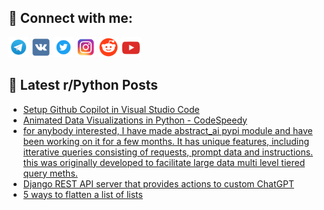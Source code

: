 ## 🔎 Connect with me:
[<img src="https://github.com/bullbesh/bullbesh/blob/main/images/Telegram.png" width="32" height="32" />](https://t.me/bullbesh)
[<img src="https://github.com/bullbesh/bullbesh/blob/main/images/VK.png" width="32" height="32" />](https://vk.com/bullbesh)
[<img src="https://github.com/bullbesh/bullbesh/blob/main/images/Twitter.png" width="32" height="32" />](https://twitter.com/bullbesh1)
[<img src="https://github.com/bullbesh/bullbesh/blob/main/images/Instagram.png" width="32" height="32" />](https://www.instagram.com/bullbesh)
[<img src="https://github.com/bullbesh/bullbesh/blob/main/images/Reddit.png" width="32" height="32" />](https://www.reddit.com/user/bullbesh)
[<img src="https://github.com/bullbesh/bullbesh/blob/main/images/YouTube.png" width="32" height="32" />](https://www.youtube.com/channel/UCtfjRs6uzgq5mfm8S06WTcg)

## 📕 Latest r/Python Posts
<!-- BLOG-POST-LIST:START -->
- [Setup Github Copilot in Visual Studio Code](https://www.reddit.com/r/Python/comments/1823wr7/setup_github_copilot_in_visual_studio_code/)
- [Animated Data Visualizations in Python - CodeSpeedy](https://www.reddit.com/r/Python/comments/1822oqr/animated_data_visualizations_in_python_codespeedy/)
- [for anybody interested, I have made abstract_ai pypi module and have been working on it for a few months. It has unique features, including itterative queries consisting of requests, prompt data and instructions. this was originally developed to facilitate large data multi level tiered query meths.](https://www.reddit.com/r/Python/comments/1820577/for_anybody_interested_i_have_made_abstract_ai/)
- [Django REST API server that provides actions to custom ChatGPT](https://www.reddit.com/r/Python/comments/181z27h/django_rest_api_server_that_provides_actions_to/)
- [5 ways to flatten a list of lists](https://www.reddit.com/r/Python/comments/181yhw2/5_ways_to_flatten_a_list_of_lists/)
<!-- BLOG-POST-LIST:END -->
